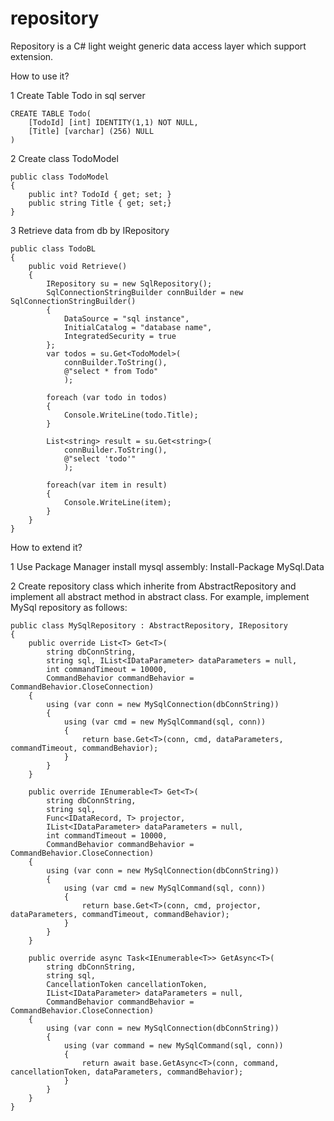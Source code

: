 # repository
Repository is a C# light weight generic data access layer which support extension.

How to use it?

1 Create Table Todo in sql server

    CREATE TABLE Todo(
        [TodoId] [int] IDENTITY(1,1) NOT NULL,
        [Title] [varchar] (256) NULL
    )

2 Create class TodoModel

    public class TodoModel
    {
        public int? TodoId { get; set; }
        public string Title { get; set;}
    }

3 Retrieve data from db by IRepository

    public class TodoBL
    {
        public void Retrieve()
        {
            IRepository su = new SqlRepository();
            SqlConnectionStringBuilder connBuilder = new SqlConnectionStringBuilder()
            {
                DataSource = "sql instance",
                InitialCatalog = "database name",
                IntegratedSecurity = true
            };
            var todos = su.Get<TodoModel>(
                connBuilder.ToString(),
                @"select * from Todo"
                );

            foreach (var todo in todos)
            {
                Console.WriteLine(todo.Title);
            }

            List<string> result = su.Get<string>(
                connBuilder.ToString(),
                @"select 'todo'"
                );

            foreach(var item in result)
            {
                Console.WriteLine(item);
            }
        }
    }

How to extend it?

1 Use Package Manager install mysql assembly: Install-Package MySql.Data

2 Create repository class which inherite from AbstractRepository and implement all abstract method in abstract class.
  For example, implement MySql repository as follows:
    
    public class MySqlRepository : AbstractRepository, IRepository
    {
        public override List<T> Get<T>(
            string dbConnString, 
            string sql, IList<IDataParameter> dataParameters = null, 
            int commandTimeout = 10000, 
            CommandBehavior commandBehavior = CommandBehavior.CloseConnection)
        {
            using (var conn = new MySqlConnection(dbConnString))
            {
                using (var cmd = new MySqlCommand(sql, conn))
                {
                    return base.Get<T>(conn, cmd, dataParameters, commandTimeout, commandBehavior);
                }
            }
        }

        public override IEnumerable<T> Get<T>(
            string dbConnString, 
            string sql, 
            Func<IDataRecord, T> projector, 
            IList<IDataParameter> dataParameters = null, 
            int commandTimeout = 10000, 
            CommandBehavior commandBehavior = CommandBehavior.CloseConnection)
        {
            using (var conn = new MySqlConnection(dbConnString))
            {
                using (var cmd = new MySqlCommand(sql, conn))
                {
                    return base.Get<T>(conn, cmd, projector, dataParameters, commandTimeout, commandBehavior);
                }
            }
        }

        public override async Task<IEnumerable<T>> GetAsync<T>(
            string dbConnString, 
            string sql, 
            CancellationToken cancellationToken, 
            IList<IDataParameter> dataParameters = null, 
            CommandBehavior commandBehavior = CommandBehavior.CloseConnection)
        {
            using (var conn = new MySqlConnection(dbConnString))
            {
                using (var command = new MySqlCommand(sql, conn))
                {
                    return await base.GetAsync<T>(conn, command, cancellationToken, dataParameters, commandBehavior);
                }
            }
        }
    }
